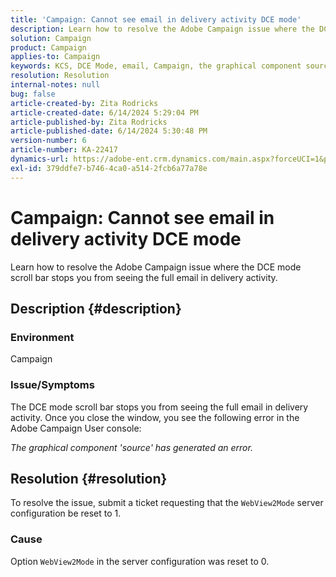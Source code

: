 ```yaml
---
title: 'Campaign: Cannot see email in delivery activity DCE mode'
description: Learn how to resolve the Adobe Campaign issue where the DCE mode scroll bar stops you from seeing the full email in delivery activity.
solution: Campaign
product: Campaign
applies-to: Campaign
keywords: KCS, DCE Mode, email, Campaign, the graphical component source has generated an error, delivery activity
resolution: Resolution
internal-notes: null
bug: false
article-created-by: Zita Rodricks
article-created-date: 6/14/2024 5:29:04 PM
article-published-by: Zita Rodricks
article-published-date: 6/14/2024 5:30:48 PM
version-number: 6
article-number: KA-22417
dynamics-url: https://adobe-ent.crm.dynamics.com/main.aspx?forceUCI=1&pagetype=entityrecord&etn=knowledgearticle&id=edf5d895-732a-ef11-840a-002248084fbb
exl-id: 379ddfe7-b746-4ca0-a514-2fcb6a77a78e
---
```

# Campaign: Cannot see email in delivery activity DCE mode


Learn how to resolve the Adobe Campaign issue where the DCE mode scroll bar stops you from seeing the full email in delivery activity.

## Description {#description}


### Environment

Campaign

### Issue/Symptoms

The DCE mode scroll bar stops you from seeing the full email in delivery activity. Once you close the window, you see the following error in the Adobe Campaign User console:

*The graphical component 'source' has generated an error.*


## Resolution {#resolution}


To resolve the issue, submit a ticket requesting that the `WebView2Mode` server configuration be reset to 1.

### Cause

Option `WebView2Mode` in the server configuration was reset to 0.
